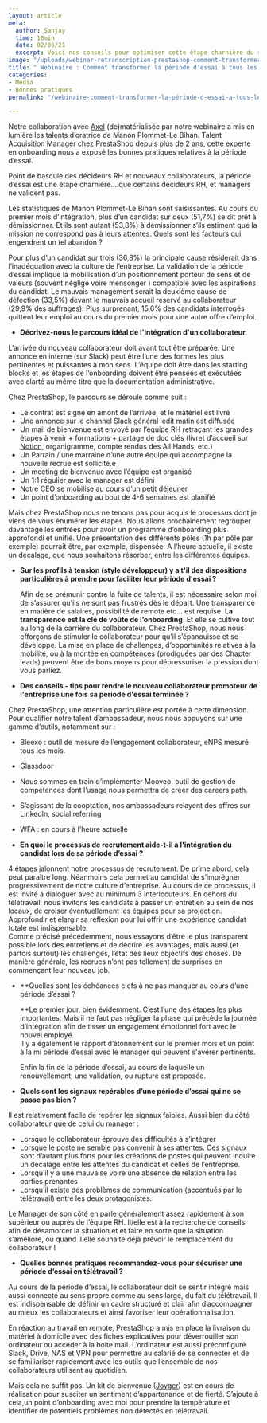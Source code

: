 ```yaml
---
layout: article
meta:
  author: Sanjay
  time: 10min
  date: 02/06/21
  excerpt: Voici nos conseils pour optimiser cette étape charnière du recrutement
image: "/uploads/webinar-retranscription-prestashop-comment-transformer-la-periode-d-essai-a-tous-les-couts.jpg"
title: " Webinaire : Comment transformer la période d’essai à tous les coûts ? "
categories:
- Média
- Bonnes pratiques
permalink: "/webinaire-comment-transformer-la-période-d-essai-a-tous-les-couts/"

---
```

Notre collaboration avec [Axel](https://www.heyaxel.com/) (de)matérialisée par notre webinaire a mis en lumière les talents d’oratrice de Manon Plommet-Le Bihan. Talent Acquisition Manager chez PrestaShop depuis plus de 2 ans, cette experte en onboarding nous a exposé les bonnes pratiques relatives à la période d’essai.

Point de bascule des décideurs RH et nouveaux collaborateurs, la période d’essai est une étape charnière….que certains décideurs RH, et managers ne valident pas.

Les statistiques de Manon Plommet-Le Bihan sont saisissantes. Au cours du premier mois d’intégration, plus d’un candidat sur deux (51,7%) se dit prêt à démissionner. Et ils sont autant (53,8%) à démissionner s’ils estiment que la mission ne correspond pas à leurs attentes. Quels sont les facteurs qui engendrent un tel abandon ?

Pour plus d’un candidat sur trois (36,8%) la principale cause résiderait dans l’inadéquation avec la culture de l’entreprise. La validation de la période d’essai implique la mobilisation d’un positionnement porteur de sens et de valeurs (souvent négligé voire mensonger ) compatible avec les aspirations du candidat. Le mauvais management serait la deuxième cause de défection (33,5%) devant le mauvais accueil réservé au collaborateur (29,9% des suffrages). Plus surprenant, 15,6% des candidats interrogés quittent leur emploi au cours du premier mois pour une autre offre d’emploi.

* **Décrivez-nous le parcours idéal de l'intégration d'un collaborateur.**

L’arrivée du nouveau collaborateur doit avant tout être préparée. Une annonce en interne (sur Slack) peut être l’une des formes les plus pertinentes et puissantes à mon sens. L’équipe doit être dans les starting blocks et les étapes de l’onboarding doivent être pensées et exécutées avec clarté au même titre que la documentation administrative.

Chez PrestaShop, le parcours se déroule comme suit :

* Le contrat est signé en amont de l’arrivée, et le matériel est livré
* Une annonce sur le channel Slack général ledit matin est diffusée
* Un mail de bienvenue est envoyé par l’équipe RH retraçant les grandes étapes à venir + formations + partage de doc clés (livret d’accueil sur [Notion](https://www.notion.so/), organigramme, compte rendus des All Hands, etc.)
* Un Parrain / une marraine d’une autre équipe qui accompagne la nouvelle recrue est sollicité.e
* Un meeting de bienvenue avec l’équipe est organisé
* Un 1:1 régulier avec le manager est défini
* Notre CEO se mobilise au cours d’un petit déjeuner
* Un point d’onboarding au bout de 4-6 semaines est planifié

Mais chez PrestaShop nous ne tenons pas pour acquis le processus dont je viens de vous énumérer les étapes. Nous allons prochainement regrouper davantage les entrées pour avoir un programme d’onboarding plus approfondi et unifié. Une présentation des différents pôles (1h par pôle par exemple) pourrait être, par exemple, dispensée. A l’heure actuelle, il existe un décalage, que nous souhaitons résorber, entre les différentes équipes.

* **Sur les profils à tension (style développeur) y a t'il des dispositions particulières à prendre pour faciliter leur période d'essai ?**

  Afin de se prémunir contre la fuite de talents, il est nécessaire selon moi de s’assurer qu'ils ne sont pas frustrés dès le départ. Une transparence en matière de salaires, possibilité de remote etc… est requise. **La transparence est la clé de voûte de l’onboarding**. Et elle se cultive tout au long de la carrière du collaborateur. Chez PrestaShop, nous nous efforçons de stimuler le collaborateur pour qu’il s’épanouisse et se développe. La mise en place de challenges, d’opportunités relatives à la mobilité, ou à la montée en compétences (prodiguées par des Chapter leads) peuvent être de bons moyens pour dépressuriser la pression dont vous parliez.

* **Des conseils - tips pour rendre le nouveau collaborateur promoteur de l'entreprise une fois sa période d'essai terminée ?**

Chez PrestaShop, une attention particulière est portée à cette dimension. Pour qualifier notre talent d’ambassadeur, nous nous appuyons sur une gamme d’outils, notamment sur :

* Bleexo : outil de mesure de l’engagement collaborateur, eNPS mesuré tous les mois.
* Glassdoor
* Nous sommes en train d’implémenter Mooveo, outil de gestion de compétences dont l’usage nous permettra de créer des careers path.
* S’agissant de la cooptation, nos ambassadeurs relayent des offres sur LinkedIn, social referring
* WFA : en cours à l’heure actuelle

* **En quoi le processus de recrutement aide-t-il à l'intégration du candidat lors de sa période d’essai ?**

4 étapes jalonnent notre processus de recrutement. De prime abord, cela peut paraître long. Néanmoins cela permet au candidat de s’imprégner progressivement de notre culture d’entreprise. Au cours de ce processus, il est invité à dialoguer avec au minimum 3 interlocuteurs. En dehors du télétravail, nous invitons les candidats à passer un entretien au sein de nos locaux, de croiser éventuellement les équipes pour sa projection. Approfondir et élargir sa réflexion pour lui offrir une expérience candidat totale est indispensable.  
Comme précisé précédemment, nous essayons d’être le plus transparent possible lors des entretiens et de décrire les avantages, mais aussi (et parfois surtout) les challenges, l’état des lieux objectifs des choses. De manière générale, les recrues n’ont pas tellement de surprises en commençant leur nouveau job.

* **Quelles sont les échéances clefs à ne pas manquer au cours d’une période d’essai ?   
    
  **Le premier jour, bien évidemment. C’est l’une des étapes les plus importantes. Mais il ne faut pas négliger la phase qui précède la journée d’intégration afin de tisser un engagement émotionnel fort avec le nouvel employé.   
  Il y a également le rapport d’étonnement sur le premier mois et un point à la mi période d’essai avec le manager qui peuvent s'avérer pertinents.

  Enfin la fin de la période d’essai, au cours de laquelle un renouvellement, une validation, ou rupture est proposée.

* **Quels sont les signaux repérables d’une période d’essai qui ne se passe pas bien ?**

Il est relativement facile de repérer les signaux faibles. Aussi bien du côté collaborateur que de celui du manager :

* Lorsque le collaborateur éprouve des difficultés à s’intégrer
* Lorsque le poste ne semble pas convenir à ses attentes. Ces signaux sont d’autant plus forts pour les créations de postes qui peuvent induire un décalage entre les attentes du candidat et celles de l’entreprise.
* Lorsqu’il y a une mauvaise voire une absence de relation entre les parties prenantes
* Lorsqu’il existe des problèmes de communication (accentués par le télétravail) entre les deux protagonistes.

Le Manager de son côté en parle généralement assez rapidement à son supérieur ou auprès de l’équipe RH. Il/elle est à la recherche de conseils afin de désamorcer la situation et et faire en sorte que la situation s’améliore, ou quand il.elle souhaite déjà prévoir le remplacement du collaborateur !

* **Quelles bonnes pratiques recommandez-vous pour sécuriser une période d’essai en télétravail ?**

Au cours de la période d’essai, le collaborateur doit se sentir intégré mais aussi connecté au sens propre comme au sens large, du fait du télétravail. Il est indispensable de définir un cadre structuré et clair afin d’accompagner au mieux les collaborateurs et ainsi favoriser leur opérationnalisation.

En réaction au travail en remote, PrestaShop a mis en place la livraison du matériel à domicile avec des fiches explicatives pour déverrouiller son ordinateur ou accéder à la boite mail. L’ordinateur est aussi préconfiguré Slack, Drive, NAS et VPN pour permettre au salarié de se connecter et de se familiariser rapidement avec les outils que l’ensemble de nos collaborateurs utilisent au quotidien.

Mais cela ne suffit pas. Un kit de bienvenue ([Joyger](https://www.joyger.fr/)) est en cours de réalisation pour susciter un sentiment d’appartenance et de fierté. S’ajoute à cela,un point d’onboarding avec moi pour prendre la température et identifier de potentiels problèmes non détectés en télétravail.